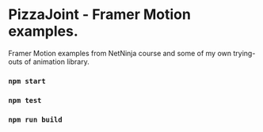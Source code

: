 # PizzaJoint - Framer Motion examples.

Framer Motion examples from NetNinja course and some of my own trying-outs of animation library. 


### `npm start`

### `npm test`

### `npm run build`


